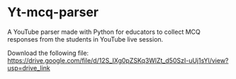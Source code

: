 # Yt-mcq-parser
A YouTube parser made with Python for educators to collect MCQ responses from the students in YouTube live session.

Download the following file: https://drive.google.com/file/d/12S_IXg0pZSKq3WlZt_d50SzI-uUj1sYl/view?usp=drive_link

